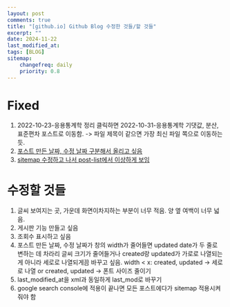 ```yaml
---
layout: post
comments: true
title: "[github.io] Github Blog 수정한 것들/할 것들"
excerpt: ""
date: 2024-11-22
last_modified_at: 
tags: [BLOG]
sitemap:
    changefreq: daily
    priority: 0.8
---
```


# Fixed
1. 2022-10-23-응용통계학 정리 클릭하면 2022-10-31-응용통계학 기댓값, 분산, 표준편차 포스트로 이동함.
    -> 파일 제목이 같으면 가장 최신 파일 쪽으로 이동하는 듯.
1. [포스트 만든 날짜, 수정 날짜 구분해서 올리고 싶음](2024-10-26-Header_Date_Format_변경하기)
1. [sitemap 수정하고 나서 post-list에서 이상하게 보임](/_posts/2024-11-22-github_blog_post_list_layout_fix.md)

# 수정할 것들
1. 글씨 보여지는 곳, 가운데 화면이차지하는 부분이 너무 적음. 양 옆 여백이 너무 넓음.
1. 게시판 기능 만들고 싶음
1. 조회수 표시하고 싶음
1. 포스트 만든 날짜, 수정 날짜가 창의 width가 줄어들면 updated date가 두 줄로 변하는 데 차라리 글씨 크기가 줄어들거나 created랑 updated가 가로로 나열되는 게 아니라 세로로 나열되게끔 바꾸고 싶음.
width < x:
    created, updated -> 세로로 나열
    or
    created, updated -> 폰트 사이즈 줄이기
1. last_modified_at을 xml과 동일하게 last_mod로 바꾸기
1. google search console에 적용이 끝나면 모든 포스트에다가 sitemap 적용시켜줘야 함